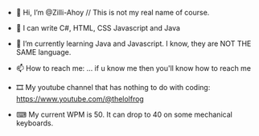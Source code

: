 - 👋 Hi, I’m @Zilli-Ahoy // This is not my real name of course.

- 👀 I can write C#, HTML, CSS Javascript and Java
- 🌱 I’m currently learning Java and Javascript. I know, they are NOT THE SAME language.

- 📫 How to reach me: ... if u know me then you'll know how to reach me
- 🎞 My youtube channel that has nothing to do with coding: https://www.youtube.com/@thelolfrog 

- ⌨︎ My current WPM is 50. It can drop to 40 on some mechanical keyboards.
<!---
Zilli-Ahoy/Zilli-Ahoy is a ✨ special ✨ repository because its `README.md` (this file) appears on your GitHub profile.
You can click the Preview link to take a look at your changes.
--->
